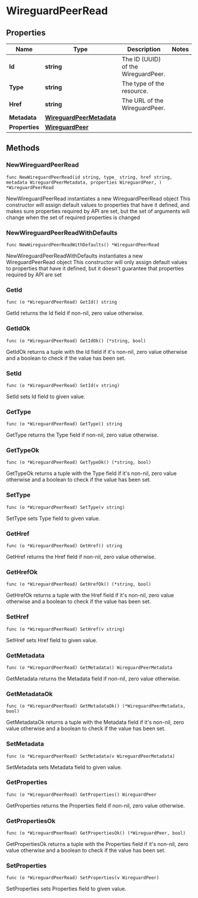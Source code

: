 # WireguardPeerRead

## Properties

|Name | Type | Description | Notes|
|------------ | ------------- | ------------- | -------------|
|**Id** | **string** | The ID (UUID) of the WireguardPeer. | |
|**Type** | **string** | The type of the resource. | |
|**Href** | **string** | The URL of the WireguardPeer. | |
|**Metadata** | [**WireguardPeerMetadata**](WireguardPeerMetadata.md) |  | |
|**Properties** | [**WireguardPeer**](WireguardPeer.md) |  | |

## Methods

### NewWireguardPeerRead

`func NewWireguardPeerRead(id string, type_ string, href string, metadata WireguardPeerMetadata, properties WireguardPeer, ) *WireguardPeerRead`

NewWireguardPeerRead instantiates a new WireguardPeerRead object
This constructor will assign default values to properties that have it defined,
and makes sure properties required by API are set, but the set of arguments
will change when the set of required properties is changed

### NewWireguardPeerReadWithDefaults

`func NewWireguardPeerReadWithDefaults() *WireguardPeerRead`

NewWireguardPeerReadWithDefaults instantiates a new WireguardPeerRead object
This constructor will only assign default values to properties that have it defined,
but it doesn't guarantee that properties required by API are set

### GetId

`func (o *WireguardPeerRead) GetId() string`

GetId returns the Id field if non-nil, zero value otherwise.

### GetIdOk

`func (o *WireguardPeerRead) GetIdOk() (*string, bool)`

GetIdOk returns a tuple with the Id field if it's non-nil, zero value otherwise
and a boolean to check if the value has been set.

### SetId

`func (o *WireguardPeerRead) SetId(v string)`

SetId sets Id field to given value.


### GetType

`func (o *WireguardPeerRead) GetType() string`

GetType returns the Type field if non-nil, zero value otherwise.

### GetTypeOk

`func (o *WireguardPeerRead) GetTypeOk() (*string, bool)`

GetTypeOk returns a tuple with the Type field if it's non-nil, zero value otherwise
and a boolean to check if the value has been set.

### SetType

`func (o *WireguardPeerRead) SetType(v string)`

SetType sets Type field to given value.


### GetHref

`func (o *WireguardPeerRead) GetHref() string`

GetHref returns the Href field if non-nil, zero value otherwise.

### GetHrefOk

`func (o *WireguardPeerRead) GetHrefOk() (*string, bool)`

GetHrefOk returns a tuple with the Href field if it's non-nil, zero value otherwise
and a boolean to check if the value has been set.

### SetHref

`func (o *WireguardPeerRead) SetHref(v string)`

SetHref sets Href field to given value.


### GetMetadata

`func (o *WireguardPeerRead) GetMetadata() WireguardPeerMetadata`

GetMetadata returns the Metadata field if non-nil, zero value otherwise.

### GetMetadataOk

`func (o *WireguardPeerRead) GetMetadataOk() (*WireguardPeerMetadata, bool)`

GetMetadataOk returns a tuple with the Metadata field if it's non-nil, zero value otherwise
and a boolean to check if the value has been set.

### SetMetadata

`func (o *WireguardPeerRead) SetMetadata(v WireguardPeerMetadata)`

SetMetadata sets Metadata field to given value.


### GetProperties

`func (o *WireguardPeerRead) GetProperties() WireguardPeer`

GetProperties returns the Properties field if non-nil, zero value otherwise.

### GetPropertiesOk

`func (o *WireguardPeerRead) GetPropertiesOk() (*WireguardPeer, bool)`

GetPropertiesOk returns a tuple with the Properties field if it's non-nil, zero value otherwise
and a boolean to check if the value has been set.

### SetProperties

`func (o *WireguardPeerRead) SetProperties(v WireguardPeer)`

SetProperties sets Properties field to given value.



